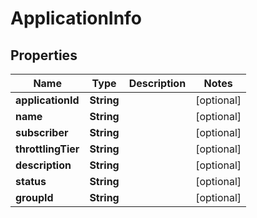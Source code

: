 
# ApplicationInfo

## Properties
Name | Type | Description | Notes
------------ | ------------- | ------------- | -------------
**applicationId** | **String** |  |  [optional]
**name** | **String** |  |  [optional]
**subscriber** | **String** |  |  [optional]
**throttlingTier** | **String** |  |  [optional]
**description** | **String** |  |  [optional]
**status** | **String** |  |  [optional]
**groupId** | **String** |  |  [optional]



